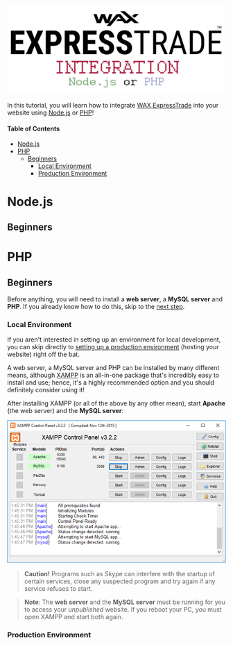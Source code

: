 <p align = "center">
	<img alt = "Header" src = "img/header.png">
</p>

In this tutorial, you will learn how to integrate [WAX ExpressTrade](https://blog.opskins.com/opskins-expresstrade) into your website using [Node.js](#nodejs) or [PHP](#php)!

#### Table of Contents

* [Node.js](#nodejs)
* [PHP](#php)
	* [Beginners](#beginners)
		* [Local Environment](#local-environment)
		* [Production Environment](#production-environment)

# Node.js

## Beginners

# PHP

## Beginners

Before anything, you will need to install a **web server**, a **MySQL server** and **PHP**. If you already know how to do this, skip to the [next step](#beginners).

### Local Environment

If you aren't interested in setting up an environment for local development, you can skip directly to [setting up a production environment](#production-environment) (hosting your website) right off the bat.

A web server, a MySQL server and PHP can be installed by many different means, although [XAMPP](https://www.apachefriends.org) is an all-in-one package that's incredibly easy to install and use; hence, it's a highly recommended option and you should definitely consider using it!

After installing XAMPP (or all of the above by any other mean), start **Apache** (the web server) and the **MySQL server**:

<img alt = "XAMPP - Start Apache and MySQL Server" src = "img/xampp_start_apache_and_mysql_server.png">

> **Caution!** Programs such as Skype can interfere with the startup of certain services, close any suspected program and try again if any service refuses to start.

> **Note**: The **web server** and the **MySQL server** must be running for you to access your *unpublished* website. If you reboot your PC, you must open XAMPP and start both again.

### Production Environment